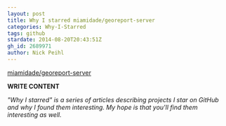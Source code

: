 ```yaml
---
layout: post
title: Why I starred miamidade/georeport-server
categories: Why-I-Starred
tags: github
stardate: 2014-08-20T20:43:51Z
gh_id: 2689971
author: Nick Peihl
---
```


[miamidade/georeport-server](star.repo.html_url)

**WRITE CONTENT**

*"Why I starred" is a series of articles describing projects I star on GitHub and why I found them interesting. My hope is that you'll find them interesting as well.*

